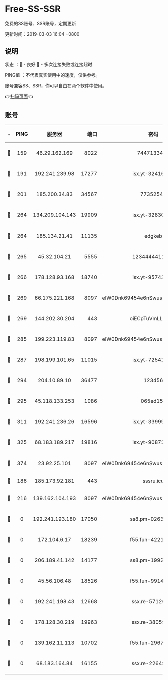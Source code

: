 # Free-SS-SSR

免费的SS账号、SSR账号，定期更新

更新时间：2019-03-03 16:04 +0800

## 说明

状态     ：🙂 - 良好 🙁 - 多次连接失败或连接超时

PING值   ：不代表真实使用中的速度，仅供参考。

账号兼容SS、SSR，你可以自由在两个软件中使用。

👉[扫码页面](https://liesauer.github.io/free-ss-ssr.github.io/)👈

## 账号

|-|PING|服务器|端口|密码|加密方式|区域|
|:----:|:----:|:-----:|-----:|:----:|:----:|:----:|
|🙂|159|46.29.162.169|8022|7447133485|aes-256-cfb|RU|
|🙂|191|192.241.239.98|17277|isx.yt-32416797|aes-256-cfb|US|
|🙂|201|185.200.34.83|34567|77352549|aes-256-cfb|US|
|🙂|264|134.209.104.143|19909|isx.yt-32830951|aes-256-cfb|SG|
|🙂|264|185.134.21.41|11135|edgkeb|aes-256-cfb|GB|
|🙂|265|45.32.104.21|5555|1234444411111|aes-256-cfb|SG|
|🙂|266|178.128.93.168|18740|isx.yt-95743585|aes-256-cfb|SG|
|🙂|269|66.175.221.168|8097|eIW0Dnk69454e6nSwuspv9DmS201tQ0D|aes-256-cfb|US|
|🙂|269|144.202.30.204|443|oiECpTuVmLLxk4Ts|aes-256-cfb|US|
|🙂|285|199.223.119.83|8097|eIW0Dnk69454e6nSwuspv9DmS201tQ0D|aes-256-cfb|US|
|🙂|287|198.199.101.65|11015|isx.yt-72541934|aes-256-cfb|US|
|🙂|294|204.10.89.10|36477|123456|aes-256-cfb|US|
|🙂|295|45.118.133.253|1086|065ed15a|aes-256-cfb|SG|
|🙂|311|192.241.236.26|16596|isx.yt-33999911|aes-256-cfb|US|
|🙂|325|68.183.189.217|19816|isx.yt-90872809|aes-256-cfb|SG|
|🙂|374|23.92.25.101|8097|eIW0Dnk69454e6nSwuspv9DmS201tQ0D|aes-256-cfb|US|
|🙁|186|185.173.92.181|443|sssru.icu|rc4-md5|RU|
|🙁|216|139.162.104.193|8097|eIW0Dnk69454e6nSwuspv9DmS201tQ0D|aes-256-cfb|JP|
|🙁|0|192.241.193.180|17050|ss8.pm-02632240|aes-256-cfb|US|
|🙁|0|172.104.6.17|18239|f55.fun-42215388|aes-256-cfb|US|
|🙁|0|206.189.41.142|14177|ss8.pm-19928527|aes-256-cfb|SG|
|🙁|0|45.56.106.48|18526|f55.fun-99140423|aes-256-cfb|US|
|🙁|0|192.241.198.43|12668|ssx.re-57120332|aes-256-cfb|US|
|🙁|0|178.128.30.219|19963|ssx.re-38059687|aes-256-cfb|SG|
|🙁|0|139.162.11.113|10702|f55.fun-29670357|aes-256-cfb|SG|
|🙁|0|68.183.164.84|16155|ssx.re-22649975|aes-256-cfb|US|
